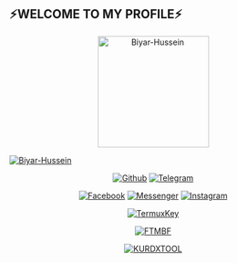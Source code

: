 ## ⚡WELCOME TO MY PROFILE⚡
<p align="center"><a href="https://github.com/kurdistan007"><img src="https://user-images.githubusercontent.com/61245852/105578881-4f2fae80-5d94-11eb-9c02-7638fc2e5f93.gif" height='195' alt="Biyar-Hussein">
  
<a href="https://github.com/kurdistan007"><img title="Biyar-Hussein" src="https://github-readme-stats.vercel.app/api?username=kurdistan007&show_icons=true&include_all_commits=true&theme=chartreuse-dark&cache_seconds=3200"></a>
</p>

<p align="center">
<a href="https://github.com/kurdistan007"><img title="Github" src="https://img.shields.io/badge/Github-Biyar-- Hussein-blue?style=for-the-badge&logo=github"></a>
<a href="https://t.me/Biyar007"><img title="Telegram" src="https://img.shields.io/badge/Telegram-Biyar-blue?style=for-the-badge&logo=telegram"></a>
</p>

<p align="center">
<a href="https://fb.com/biyarHussein007"><img title="Facebook" src="https://img.shields.io/badge/Facebook-red?style=for-the-badge&logo=facebook"></a>
<a href="https://m.me/biyarHussein007"><img title="Messenger" src="https://img.shields.io/badge/Messenger-red?style=for-the-badge&logo=messenger"></a>
<a href="https://www.instagram.com/biyarhussein007"><img title="Instagram" src="https://img.shields.io/badge/INSTAGRAM-purple?style=for-the-badge&logo=instagram"></a>

<p align="center">
<a href="https://github.com/kurdistan007/TermuxKey"><img title="TermuxKey" src="https://github-readme-stats.vercel.app/api/pin/?username=kurdistan007&repo=TermuxKey&theme=dark"></a>
</p>

<p align="center">
<a href="https://github.com/kurdistan007/FTMBF"><img title="FTMBF" src="https://github-readme-stats.vercel.app/api/pin/?username=kurdistan007&repo=FTMBF&theme=vision-friendly-dark"></a>
</p>

<p align="center">
<a href="https://github.com/kurdistan007/KURDXTOOL"><img title="KURDXTOOL" src="https://github-readme-stats.vercel.app/api/pin/?username=kurdistan007&repo=KURDXTOOL&theme=tokyonight"></a>
</p>



